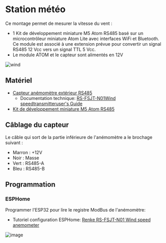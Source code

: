 # Station météo

Ce montage permet de mesurer la vitesse du vent :
* 1 Kit de développement miniature M5 Atom RS485 basé sur un microcontrôleur miniature Atom Lite avec interfaces WiFi et Bluetooth. Ce module est associé à une extension prévue pour convertir un signal RS485 12 Vcc vers un signal TTL 5 Vcc.
* Le module ATOM et le capteur sont alimentés en 12V

![wind](https://github.com/user-attachments/assets/c80dc17a-f738-4c5b-837e-087735042ec4)

## Matériel

* [Capteur anémomètre extérieur RS485](https://www.aliexpress.com/item/1005005698076731.html)
  * Documentation technique: [RS-FSJT-N01Wind speedtransmitteruser's Guide](https://instrucenter.com/wp-content/uploads/2022/03/RS-FSJT-No1.pdf)
* [Kit de développement miniature M5 Atom RS485](https://www.gotronic.fr/art-kit-atom-rs485-k045-32911.htm)


## Câblage du capteur

Le câble qui sort de la partie inférieure de l'anémomètre a le brochage suivant :
* Marron : +12V
* Noir : Masse
* Vert : RS485-A
* Bleu : RS485-B

## Programmation

### ESPHome

Programmer l'ESP32 pour lire le registre ModBus de l'anémomètre: 
* Tutoriel configuration ESPHome: [Renke RS-FSJT-N01 Wind speed anemometer](https://devices.esphome.io/devices/Renke-RS-FSJT-N01-Wind-Speed)


![image](https://github.com/user-attachments/assets/d50ee223-b9f6-4989-95f6-8c5c9a81cdbf)
